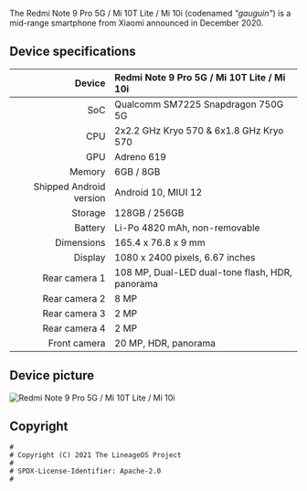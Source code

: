 The Redmi Note 9 Pro 5G / Mi 10T Lite / Mi 10i (codenamed _"gauguin"_) is a mid-range smartphone from Xiaomi announced in December 2020.


## Device specifications

| Device                  | Redmi Note 9 Pro 5G / Mi 10T Lite / Mi 10i      |
| ----------------------: | :---------------------------------------------- |
| SoC                     | Qualcomm SM7225 Snapdragon 750G 5G              |
| CPU                     | 2x2.2 GHz Kryo 570 & 6x1.8 GHz Kryo 570         |
| GPU                     | Adreno 619                                      |
| Memory                  | 6GB / 8GB                                       |
| Shipped Android version | Android 10, MIUI 12                             |
| Storage                 | 128GB / 256GB                                   |
| Battery                 | Li-Po 4820 mAh, non-removable                   |
| Dimensions              | 165.4 x 76.8 x 9 mm                             |
| Display                 | 1080 x 2400 pixels, 6.67 inches                 |
| Rear camera 1           | 108 MP, Dual-LED dual-tone flash, HDR, panorama |
| Rear camera 2           | 8 MP                                            |
| Rear camera 3           | 2 MP                                            |
| Rear camera 4           | 2 MP                                            |
| Front camera            | 20 MP, HDR, panorama                            |


## Device picture

![Redmi Note 9 Pro 5G / Mi 10T Lite / Mi 10i](https://cdn.cnbj1.fds.api.mi-img.com/mi-mall/5f5a312e5fa55c4df8aad5cede99c5fe.jpg)


## Copyright

```
#
# Copyright (C) 2021 The LineageOS Project
#
# SPDX-License-Identifier: Apache-2.0
#
